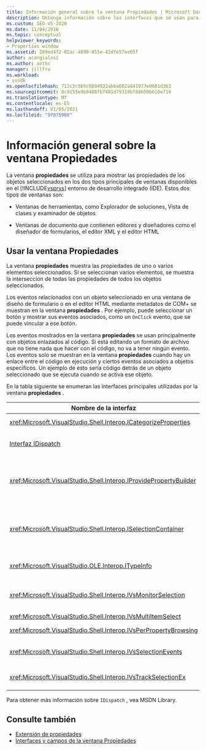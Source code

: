 ```yaml
---
title: Información general sobre la ventana Propiedades | Microsoft Docs
description: Obtenga información sobre las interfaces que se usan para interactuar con el ventana Propiedades en el IDE de Visual Studio en esta información general.
ms.custom: SEO-VS-2020
ms.date: 11/04/2016
ms.topic: conceptual
helpviewer_keywords:
- Properties window
ms.assetid: 289ed4f2-02ac-4899-855e-42dfe57ee05f
author: acangialosi
ms.author: anthc
manager: jillfra
ms.workload:
- vssdk
ms.openlocfilehash: 712c3c5b5c0b94932abba602a841977e0601d3b3
ms.sourcegitcommit: 0c9155e9b9408fb7481d79319bf08650b610e719
ms.translationtype: MT
ms.contentlocale: es-ES
ms.lasthandoff: 01/05/2021
ms.locfileid: "97875900"
---
```

# <a name="properties-window-overview"></a>Información general sobre la ventana Propiedades
La ventana **propiedades** se utiliza para mostrar las propiedades de los objetos seleccionados en los dos tipos principales de ventanas disponibles en el [!INCLUDE[vsprvs](../../code-quality/includes/vsprvs_md.md)] entorno de desarrollo integrado (IDE). Estos dos tipos de ventanas son:

- Ventanas de herramientas, como Explorador de soluciones, Vista de clases y examinador de objetos

- Ventanas de documento que contienen editores y diseñadores como el diseñador de formularios, el editor XML y el editor HTML

## <a name="using-the-properties-window"></a>Usar la ventana Propiedades
 La ventana **propiedades** muestra las propiedades de uno o varios elementos seleccionados. Si se seleccionan varios elementos, se muestra la intersección de todas las propiedades de todos los objetos seleccionados.

 Los eventos relacionados con un objeto seleccionado en una ventana de diseño de formulario o en el editor HTML mediante metadatos de COM+ se muestran en la ventana **propiedades** . Por ejemplo, puede seleccionar un botón y mostrar sus eventos asociados, como un `OnClick` evento, que se puede vincular a ese botón.

 Los eventos mostrados en la ventana **propiedades** se usan principalmente con objetos enlazados al código. Si está editando un formato de archivo que no tiene nada que hacer con el código, no va a tener ningún evento. Los eventos solo se muestran en la ventana **propiedades** cuando hay un enlace entre el código en ejecución y ciertos eventos asociados a objetos específicos. Un ejemplo de esto sería código detrás de un objeto seleccionado que se ejecuta cuando se activa ese objeto.

 En la tabla siguiente se enumeran las interfaces principales utilizadas por la ventana **propiedades** .

|Nombre de la interfaz|Descripción|
|--------------------|-----------------|
|<xref:Microsoft.VisualStudio.Shell.Interop.ICategorizeProperties>|Proporciona una lista de categorías a la ventana **propiedades** y asigna cada propiedad a una categoría.|
|[Interfaz IDispatch](/previous-versions/windows/desktop/api/oaidl/nn-oaidl-idispatch)|Expone los métodos y propiedades de un objeto a las herramientas de programación y otras aplicaciones que admiten la automatización.|
|<xref:Microsoft.VisualStudio.Shell.Interop.IProvidePropertyBuilder>|Proporciona botones de puntos suspensivos (...) denominados *generadores* que abren ventanas de cuadro de diálogo modales implementadas por el propio objeto. Se usa cuando el usuario no tiene fácil de escribir un valor en un campo de texto. Por ejemplo, podría usarse para abrir un selector de colores que determine el valor RGB.|
|<xref:Microsoft.VisualStudio.Shell.Interop.ISelectionContainer>|Proporciona acceso a los objetos usados para actualizar la información que se muestra en la ventana **propiedades** . <xref:Microsoft.VisualStudio.Shell.Interop.ISelectionContainer> se implementa mediante VSPackages para cada ventana que contiene objetos seleccionables con propiedades relacionadas que se van a mostrar.|
|<xref:Microsoft.VisualStudio.OLE.Interop.ITypeInfo>|Proporciona información sobre el tipo de un objeto, como los métodos de una interfaz y los campos de una estructura.|
|<xref:Microsoft.VisualStudio.Shell.Interop.IVsMonitorSelection>|Permite a los VSPackages recibir la notificación de eventos de selección y recuperar información sobre la jerarquía del proyecto actual, el elemento, el valor del elemento y el contexto de la interfaz de usuario de comandos.|
|<xref:Microsoft.VisualStudio.Shell.Interop.IVsMultiItemSelect>|Proporciona el entorno con acceso a varias selecciones.|
|<xref:Microsoft.VisualStudio.Shell.Interop.IVsPerPropertyBrowsing>|Se usa para proporcionar nombres localizados en algunas propiedades que se muestran en la ventana **propiedades** .|
|<xref:Microsoft.VisualStudio.Shell.Interop.IVsSelectionEvents>|Notifica a los paquetes VSPackage registrados que se han producido cambios en la selección, el valor de elemento o el contexto de la interfaz de usuario de comandos actuales.|
|<xref:Microsoft.VisualStudio.Shell.Interop.IVsTrackSelectionEx>|Notifica al entorno de un cambio en la selección actual y proporciona acceso a la información de jerarquía y de elemento relacionada con la nueva selección.|

 Para obtener más información sobre `IDispatch` , vea MSDN Library.

## <a name="see-also"></a>Consulte también
- [Extensión de propiedades](../../extensibility/internals/extending-properties.md)
- [Interfaces y campos de la ventana Propiedades](../../extensibility/internals/properties-window-fields-and-interfaces.md)
